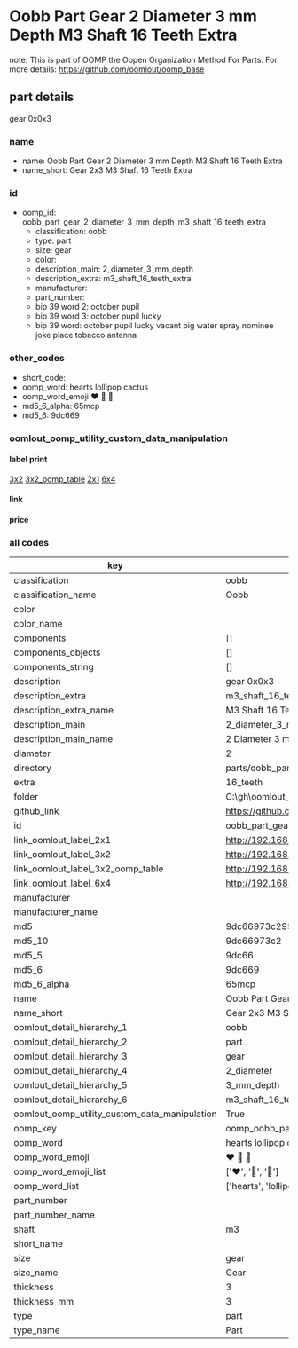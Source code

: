 # Oobb Part Gear 2 Diameter 3 mm Depth M3 Shaft 16 Teeth Extra  

note: This is part of OOMP the Oopen Organization Method For Parts. For more details: https://github.com/oomlout/oomp_base

##  part details
  



gear 0x0x3



### name
* name: Oobb Part Gear 2 Diameter 3 mm Depth M3 Shaft 16 Teeth Extra
* name_short: Gear 2x3 M3 Shaft 16 Teeth Extra
### id
* oomp_id: oobb_part_gear_2_diameter_3_mm_depth_m3_shaft_16_teeth_extra
  * classification: oobb
  * type: part
  * size: gear
  * color: 
  * description_main: 2_diameter_3_mm_depth
  * description_extra: m3_shaft_16_teeth_extra
  * manufacturer: 
  * part_number: 
  * bip 39 word 2: october pupil
  * bip 39 word 3: october pupil lucky
  * bip 39 word: october pupil lucky vacant pig water spray nominee joke place tobacco antenna

### other_codes
* short_code: 
* oomp_word: hearts lollipop cactus
* oomp_word_emoji :hearts: :lollipop: :cactus:
* md5_6_alpha: 65mcp
* md5_6: 9dc669






### oomlout_oomp_utility_custom_data_manipulation
#### label print
[3x2](http://192.168.1.245:1112/?label=oomp%2065mcp)
[3x2_oomp_table](http://192.168.1.108:1112/?label=oomp%2065mcp)
[2x1](http://192.168.1.242:1112/?label=oomp%2065mcp)
[6x4](http://192.168.1.55:1112/?label=oomp%2065mcp)    

#### link

                              

#### price







### all codes 
| key | value |  
| --- | --- |  
| classification | oobb |  
| classification_name | Oobb |  
| color |  |  
| color_name |  |  
| components | [] |  
| components_objects | [] |  
| components_string | [] |  
| description | gear 0x0x3 |  
| description_extra | m3_shaft_16_teeth_extra |  
| description_extra_name | M3 Shaft 16 Teeth Extra |  
| description_main | 2_diameter_3_mm_depth |  
| description_main_name | 2 Diameter 3 mm Depth |  
| diameter | 2 |  
| directory | parts/oobb_part_gear_2_diameter_3_mm_depth_m3_shaft_16_teeth_extra |  
| extra | 16_teeth |  
| folder | C:\gh\oomlout_oobb_version_4_generated_parts\things\oobb_part_gear_2_diameter_3_mm_depth_m3_shaft_16_teeth_extra |  
| github_link | https://github.com/oomlout/oomlout_oomp_part_src/tree/main/parts/oobb_part_gear_2_diameter_3_mm_depth_m3_shaft_16_teeth_extra |  
| id | oobb_part_gear_2_diameter_3_mm_depth_m3_shaft_16_teeth_extra |  
| link_oomlout_label_2x1 | http://192.168.1.242:1112/?label=oomp%2065mcp |  
| link_oomlout_label_3x2 | http://192.168.1.245:1112/?label=oomp%2065mcp |  
| link_oomlout_label_3x2_oomp_table | http://192.168.1.108:1112/?label=oomp%2065mcp |  
| link_oomlout_label_6x4 | http://192.168.1.55:1112/?label=oomp%2065mcp |  
| manufacturer |  |  
| manufacturer_name |  |  
| md5 | 9dc66973c295fa5fdf524f07096b7cc8 |  
| md5_10 | 9dc66973c2 |  
| md5_5 | 9dc66 |  
| md5_6 | 9dc669 |  
| md5_6_alpha | 65mcp |  
| name | Oobb Part Gear 2 Diameter 3 mm Depth M3 Shaft 16 Teeth Extra |  
| name_short | Gear 2x3 M3 Shaft 16 Teeth Extra |  
| oomlout_detail_hierarchy_1 | oobb |  
| oomlout_detail_hierarchy_2 | part |  
| oomlout_detail_hierarchy_3 | gear |  
| oomlout_detail_hierarchy_4 | 2_diameter |  
| oomlout_detail_hierarchy_5 | 3_mm_depth |  
| oomlout_detail_hierarchy_6 | m3_shaft_16_teeth_extra |  
| oomlout_oomp_utility_custom_data_manipulation | True |  
| oomp_key | oomp_oobb_part_gear_2_diameter_3_mm_depth_m3_shaft_16_teeth_extra |  
| oomp_word | hearts lollipop cactus |  
| oomp_word_emoji | :hearts: :lollipop: :cactus: |  
| oomp_word_emoji_list | [':hearts:', ':lollipop:', ':cactus:'] |  
| oomp_word_list | ['hearts', 'lollipop', 'cactus'] |  
| part_number |  |  
| part_number_name |  |  
| shaft | m3 |  
| short_name |  |  
| size | gear |  
| size_name | Gear |  
| thickness | 3 |  
| thickness_mm | 3 |  
| type | part |  
| type_name | Part |  
